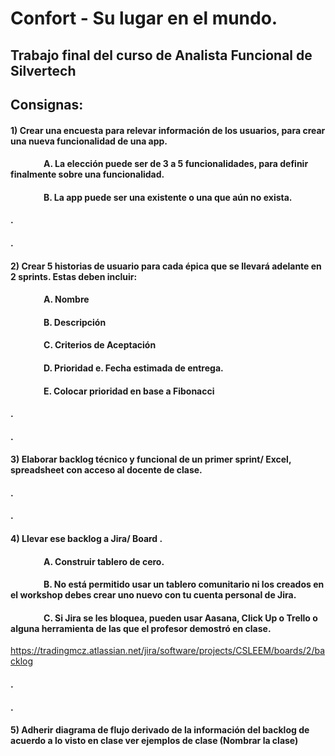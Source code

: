 # Confort - Su lugar en el mundo.
## Trabajo final del curso de Analista Funcional de Silvertech

## Consignas:
#### 1) Crear una encuesta para relevar información de los usuarios, para crear una nueva funcionalidad de una app. 
#### &nbsp;&nbsp;&nbsp;&nbsp;&nbsp;&nbsp;&nbsp;&nbsp;&nbsp;&nbsp;&nbsp;&nbsp;&nbsp;&nbsp;&nbsp;&nbsp;A. La elección puede ser de 3 a 5 funcionalidades, para definir finalmente sobre una funcionalidad. 
#### &nbsp;&nbsp;&nbsp;&nbsp;&nbsp;&nbsp;&nbsp;&nbsp;&nbsp;&nbsp;&nbsp;&nbsp;&nbsp;&nbsp;&nbsp;&nbsp;B. La app puede ser una existente o una que aún no exista. 
#### .                                       
#### .                                         
#### 2) Crear 5 historias de usuario para cada épica que se llevará adelante en 2 sprints. Estas deben incluir:
#### &nbsp;&nbsp;&nbsp;&nbsp;&nbsp;&nbsp;&nbsp;&nbsp;&nbsp;&nbsp;&nbsp;&nbsp;&nbsp;&nbsp;&nbsp;&nbsp;A. Nombre 
#### &nbsp;&nbsp;&nbsp;&nbsp;&nbsp;&nbsp;&nbsp;&nbsp;&nbsp;&nbsp;&nbsp;&nbsp;&nbsp;&nbsp;&nbsp;&nbsp;B. Descripción 
#### &nbsp;&nbsp;&nbsp;&nbsp;&nbsp;&nbsp;&nbsp;&nbsp;&nbsp;&nbsp;&nbsp;&nbsp;&nbsp;&nbsp;&nbsp;&nbsp;C. Criterios de Aceptación 
#### &nbsp;&nbsp;&nbsp;&nbsp;&nbsp;&nbsp;&nbsp;&nbsp;&nbsp;&nbsp;&nbsp;&nbsp;&nbsp;&nbsp;&nbsp;&nbsp;D. Prioridad e. Fecha estimada de entrega. 
#### &nbsp;&nbsp;&nbsp;&nbsp;&nbsp;&nbsp;&nbsp;&nbsp;&nbsp;&nbsp;&nbsp;&nbsp;&nbsp;&nbsp;&nbsp;&nbsp;E. Colocar prioridad en base a Fibonacci 
#### .                                       
#### .  
#### 3) Elaborar backlog técnico y funcional de un primer sprint/ Excel, spreadsheet con acceso al docente de clase. 
#### .                                       
#### .
#### 4) Llevar ese backlog a Jira/ Board . 
#### &nbsp;&nbsp;&nbsp;&nbsp;&nbsp;&nbsp;&nbsp;&nbsp;&nbsp;&nbsp;&nbsp;&nbsp;&nbsp;&nbsp;&nbsp;&nbsp;A. Construir tablero de cero. 
#### &nbsp;&nbsp;&nbsp;&nbsp;&nbsp;&nbsp;&nbsp;&nbsp;&nbsp;&nbsp;&nbsp;&nbsp;&nbsp;&nbsp;&nbsp;&nbsp;B. No está permitido usar un tablero comunitario ni los creados en el workshop debes crear uno nuevo con tu cuenta personal de Jira. 
#### &nbsp;&nbsp;&nbsp;&nbsp;&nbsp;&nbsp;&nbsp;&nbsp;&nbsp;&nbsp;&nbsp;&nbsp;&nbsp;&nbsp;&nbsp;&nbsp;C. Si Jira se les bloquea, pueden usar Aasana, Click Up o Trello o alguna herramienta de las que el profesor demostró en clase.  
https://tradingmcz.atlassian.net/jira/software/projects/CSLEEM/boards/2/backlog
#### .                                       
#### .
#### 5) Adherir diagrama de flujo derivado de la información del backlog de acuerdo a lo visto en clase ver ejemplos de clase (Nombrar la clase) 


